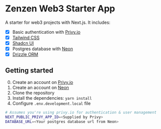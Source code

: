 
# Zenzen Web3 Starter App

A starter for web3 projects with Next.js. It includes:

- [x] Basic authentication with [Privy.io](https://www.privy.io)
- [x] [Tailwind CSS](https://tailwindcss.com)
- [x] [Shadcn UI](https://ui.shadcn.com)
- [x] Postgres database with [Neon](https://neon.tech)
- [x] [Drizzle ORM](https://orm.drizzle.team)

## Getting started

0. Create an account on [Privy.io](https://www.privy.io)
1. Create an account on [Neon](https://neon.tech)
2. Clone the repository
3. Install the dependencies: `yarn install`
4. Configure `.env.development.local` file

```bash
# Assumes you're using privy.io for authentication & user management
NEXT_PUBLIC_PRIVY_APP_ID=<Supplied by Privy>
DATABASE_URL=<Your postgres database url from Neon>
```